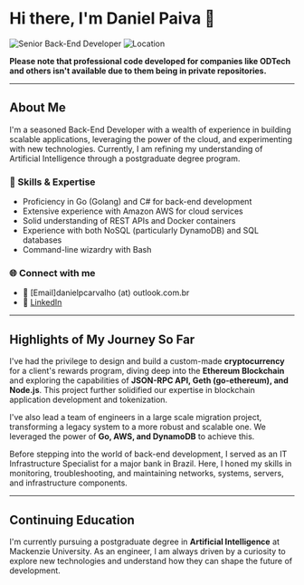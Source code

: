# Hi there, I'm Daniel Paiva 👋

![Senior Back-End Developer](https://img.shields.io/badge/Role-Senior%20Back--End%20Developer-blue) ![Location](https://img.shields.io/badge/Location-Brazil-green)

**Please note that professional code developed for companies like ODTech and others isn't available due to them being in private repositories.**

---

## About Me

I'm a seasoned Back-End Developer with a wealth of experience in building scalable applications, leveraging the power of the cloud, and experimenting with new technologies. Currently, I am refining my understanding of Artificial Intelligence through a postgraduate degree program.

### 🚀 Skills & Expertise

* Proficiency in Go (Golang) and C# for back-end development
* Extensive experience with Amazon AWS for cloud services
* Solid understanding of REST APIs and Docker containers
* Experience with both NoSQL (particularly DynamoDB) and SQL databases
* Command-line wizardry with Bash

### 🌐 Connect with me

* 📧 [Email]danielpcarvalho (at) outlook.com.br
* 🔗 [LinkedIn](https://www.linkedin.com/in/danielpcarvalho/)

---

## Highlights of My Journey So Far

I've had the privilege to design and build a custom-made **cryptocurrency** for a client's rewards program, diving deep into the **Ethereum Blockchain** and exploring the capabilities of **JSON-RPC API, Geth (go-ethereum), and Node.js**. This project further solidified our expertise in blockchain application development and tokenization.

I've also lead a team of engineers in a large scale migration project, transforming a legacy system to a more robust and scalable one. We leveraged the power of **Go, AWS, and DynamoDB** to achieve this.

Before stepping into the world of back-end development, I served as an IT Infrastructure Specialist for a major bank in Brazil. Here, I honed my skills in monitoring, troubleshooting, and maintaining networks, systems, servers, and infrastructure components.

---

## Continuing Education

I'm currently pursuing a postgraduate degree in **Artificial Intelligence** at Mackenzie University. As an engineer, I am always driven by a curiosity to explore new technologies and understand how they can shape the future of development.
